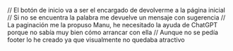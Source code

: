 // El botón de inicio va a ser el encargado de devolverme a la página inicial
// Si no se encuentra la palabra me devuelve un mensaje con sugerencia
// La paginación me la propuso Manu, he necesitado la ayuda de ChatGPT porque no sabía muy bien cómo arrancar con ella
// Aunque no se pedía footer lo he creado ya que visualmente no quedaba atractivo
